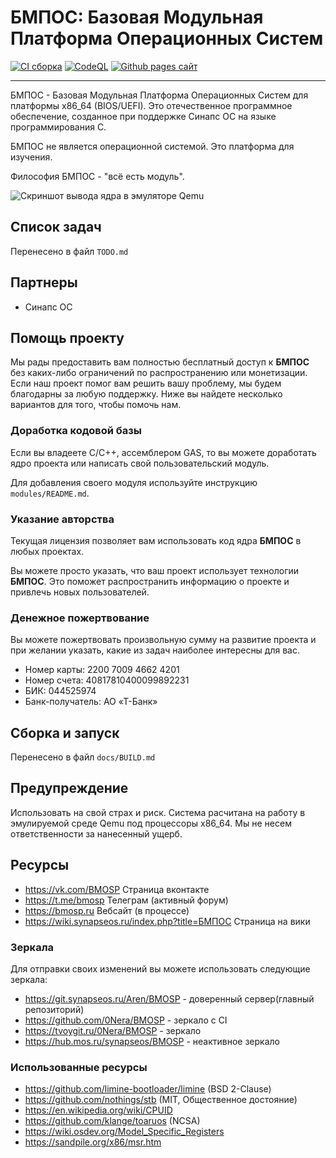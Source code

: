 # БМПОС: Базовая Модульная Платформа Операционных Систем

[![CI сборка](https://github.com/0Nera/BMOSP/actions/workflows/build.yml/badge.svg?branch=master)](https://github.com/0Nera/BMOSP/actions/workflows/build.yml)
[![CodeQL](https://github.com/0Nera/BMOSP/actions/workflows/codeql.yml/badge.svg?branch=master)](https://github.com/0Nera/BMOSP/actions/workflows/codeql.yml)
[![Github pages сайт](https://github.com/0Nera/BMOSP/actions/workflows/pages/pages-build-deployment/badge.svg?branch=pages)](https://github.com/0Nera/BMOSP/actions/workflows/pages/pages-build-deployment)

---

БМПОС - Базовая Модульная Платформа Операционных Систем для платформы x86_64 (BIOS/UEFI). Это отечественное программное обеспечение, созданное при поддержке Синапс ОС на языке программирования C.

БМПОС не является операционной системой. Это платформа для изучения.

Философия БМПОС - "всё есть модуль".

![Скриншот вывода ядра в эмуляторе Qemu](https://git.synapseos.ru/Aren/BMOSP/raw/branch/pages/assets/0_0.2.0.png)

## Список задач

Перенесено в файл `TODO.md`

## Партнеры

- Синапс ОС

## Помощь проекту

Мы рады предоставить вам полностью бесплатный доступ к **БМПОС** без каких-либо ограничений по распространению или монетизации. Если наш проект помог вам решить вашу проблему, мы будем благодарны за любую поддержку. Ниже вы найдете несколько вариантов для того, чтобы помочь нам.

### Доработка кодовой базы

Если вы владеете C/C++, ассемблером GAS, то вы можете доработать ядро проекта или написать свой пользовательский модуль.

Для добавления своего модуля используйте инструкцию `modules/README.md`.

### Указание авторства

Текущая лицензия позволяет вам использовать код ядра **БМПОС** в любых проектах.

Вы можете просто указать, что ваш проект использует технологии **БМПОС**. Это поможет распространить информацию о проекте и привлечь новых пользователей.

### Денежное пожертвование

Вы можете пожертвовать произвольную сумму на развитие проекта и при желании указать, какие из задач наиболее интересны для вас.

- Номер карты: 2200 7009 4662 4201
- Номер счета: 40817810400099892231
- БИК: 044525974
- Банк-получатель: АО «Т-Банк»

## Сборка и запуск

Перенесено в файл `docs/BUILD.md`

## Предупреждение

Использовать на свой страх и риск. Система расчитана на работу в эмулируемой среде Qemu под процессоры x86_64.
Мы не несем ответственности за нанесенный ущерб.

## Ресурсы

- <https://vk.com/BMOSP> Страница вконтакте
- <https://t.me/bmosp> Телеграм (активный форум)
- <https://bmosp.ru> Вебсайт (в процессе)
- <https://wiki.synapseos.ru/index.php?title=БМПОС> Страница на вики

### Зеркала

Для отправки своих изменений вы можете использовать следующие зеркала:

- <https://git.synapseos.ru/Aren/BMOSP> - доверенный сервер(главный репозиторий)
- <https://github.com/0Nera/BMOSP> - зеркало с CI
- <https://tvoygit.ru/0Nera/BMOSP> - зеркало
- <https://hub.mos.ru/synapseos/BMOSP> - неактивное зеркало

### Использованные ресурсы

- <https://github.com/limine-bootloader/limine> (BSD 2-Clause)
- <https://github.com/nothings/stb> (MIT, Общественное достояние)
- <https://en.wikipedia.org/wiki/CPUID>
- <https://github.com/klange/toaruos> (NCSA)
- <https://wiki.osdev.org/Model_Specific_Registers>
- <https://sandpile.org/x86/msr.htm>
